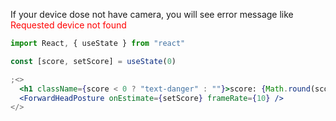 If your device dose not have camera, you will see error message like  
<font color="red">Requested device not found</font>

```jsx
import React, { useState } from "react"

const [score, setScore] = useState(0)

;<>
  <h1 className={score < 0 ? "text-danger" : ""}>score: {Math.round(score)}</h1>
  <ForwardHeadPosture onEstimate={setScore} frameRate={10} />
</>
```
